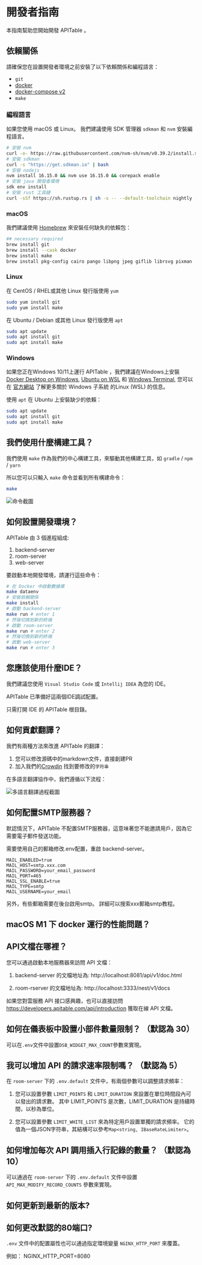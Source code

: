 # 開發者指南

本指南幫助您開始開發 APITable 。

## 依賴關係

請確保您在設置開發者環境之前安裝了以下依賴關係和編程語言：

- `git`
- [docker](https://docs.docker.com/engine/install/)
- [docker-compose v2](https://docs.docker.com/engine/install/)
- `make`


### 編程語言

如果您使用 macOS 或 Linux。 我們建議使用 SDK 管理器 `sdkman` 和 `nvm` 安裝編程語言。

```bash
# 安裝 nvm
curl -o- https://raw.githubusercontent.com/nvm-sh/nvm/v0.39.2/install.sh | bash
# 安裝 sdkman
curl -s "https://get.sdkman.io" | bash
# 安裝 nodejs 
nvm install 16.15.0 && nvm use 16.15.0 && corepack enable
# 安裝 java 開發者環境
sdk env install
# 安裝 rust 工具鏈
curl -sSf https://sh.rustup.rs | sh -s -- --default-toolchain nightly --profile minimal -y && source "$HOME/.cargo/env"
```

### macOS

我們建議使用 [Homebrew](https://brew.sh/) 來安裝任何缺失的依賴包：

```bash
## necessary required
brew install git
brew install --cask docker
brew install make
brew install pkg-config cairo pango libpng jpeg giflib librsvg pixman
```

### Linux

在 CentOS / RHEL或其他 Linux 發行版使用 `yum`

```bash
sudo yum install git
sudo yum install make
```

在 Ubuntu / Debian 或其他 Linux 發行版使用 `apt`

```bash
sudo apt update
sudo apt install git
sudo apt install make
```


### Windows

如果您正在Windows 10/11上運行 APITable ，我們建議在Windows上安裝[Docker Desktop on Windows](https://docs.docker.com/desktop/install/windows-install/), [Ubuntu on WSL](https://ubuntu.com/wsl) 和 [Windows Terminal](https://aka.ms/terminal), 您可以在 [官方網站](https://learn.microsoft.com/en-us/windows/wsl) 了解更多關於 Windows 子系統 的Linux (WSL) 的信息。

使用 `apt` 在 Ubuntu 上安裝缺少的依賴：

```bash
sudo apt update
sudo apt install git
sudo apt install make
```


## 我們使用什麼構建工具？

我們使用 `make` 作為我們的中心構建工具，來驅動其他構建工具，如 `gradle` / `npm` / `yarn`

所以您可以只輸入 `make` 命令並看到所有構建命令：

```bash
make
```

![命令截圖](../static/make.png)



## 如何設置開發環境？

APITable 由 3 個進程組成:

1. backend-server
2. room-server
3. web-server

要啟動本地開發環境，請運行這些命令：

```bash
# 在 Docker 中啟動數據庫
make dataenv 
# 安裝依賴關係
make install 
# 啟動 backend-server
make run # enter 1  
# 然後切換到新的終端
# 啟動 room-server
make run # enter 2
# 然後切換到新的終端
# 啟動 web-server
make run # enter 3

```




## 您應該使用什麼IDE？

我們建議您使用 `Visual Studio Code` 或 `Intellij IDEA` 為您的 IDE。

APITable 已準備好這兩個IDE調試配置。

只需打開 IDE 的 APITable 根目錄。



## 如何貢獻翻譯？

我們有兩種方法來改進 APITable 的翻譯：

1. 您可以修改源碼中的markdown文件，直接創建PR
2. 加入我們的[Crowdin](https://crowdin.com/project/apitablecode) 找到要修改的`字符串`

在多語言翻譯協作中，我們遵循以下流程：

![多語言翻譯過程截圖](../static/collaboration_of_multilingual_translation.png)

## 如何配置SMTP服務器？

默認情況下，APITable 不配置SMTP服務器，這意味著您不能邀請用戶，因為它需要電子郵件發送功能。

需要使用自己的郵箱修改.env配置，重啟 backend-server。

```
MAIL_ENABLED=true
MAIL_HOST=smtp.xxx.com
MAIL_PASSWORD=your_email_password
MAIL_PORT=465
MAIL_SSL_ENABLE=true
MAIL_TYPE=smtp
MAIL_USERNAME=your_email
```

另外，有些郵箱需要在後台啟用smtp。 詳細可以搜索xxx郵箱smtp教程。


## macOS M1 下 docker 運行的性能問題？

## API文檔在哪裡？

您可以通過啟動本地服務器來訪問 API 文檔：

1. backend-server 的文檔地址為: http://localhost:8081/api/v1/doc.html

2. room-rserver 的文檔地址為: http://localhost:3333/nest/v1/docs

如果您對雲服務 API 接口感興趣，也可以直接訪問 https://developers.apitable.com/api/introduction 獲取在線 API 文檔。

## 如何在儀表板中設置小部件數量限制？ （默認為 30）

可以在`.env`文件中設置`DSB_WIDGET_MAX_COUNT`參數來實現。

## 我可以增加 API 的請求速率限制嗎？ （默認為 5）

在 `room-server` 下的 `.env.default` 文件中，有兩個參數可以調整請求頻率：

1. 您可以設置參數 `LIMIT_POINTS` 和 `LIMIT_DURATION` 來設置在單位時間段內可以發出的請求數。 其中 LIMIT_POINTS 是次數，LIMIT_DURATION 是持續時間，以秒為單位。

2. 您可以設置參數 `LIMIT_WHITE_LIST` 來為特定用戶設置單獨的請求頻率。 它的值為一個JSON字符串，其結構可以參考`Map<string, IBaseRateLimiter>`。

## 如何增加每次 API 調用插入行記錄的數量？ （默認為 10）

可以通過在 `room-server` 下的 `.env.default` 文件中設置 `API_MAX_MODIFY_RECORD_COUNTS` 參數來實現。


## 如何更新到最新的版本?


## 如何更改默認的80端口?
`.env` 文件中的配置屬性也可以通過指定環境變量 `NGINX_HTTP_PORT` 來覆蓋。

例如： NGINX_HTTP_PORT=8080